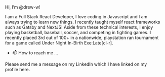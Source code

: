 Hi, I’m @drew-w!

I am a Full Stack React Developer, I love coding in Javascript and I am always trying to learn new things. 
I recently taught myself react frameworks such as Gatsby and NextJS!
Aside from these technical interests, I enjoy playing basketball, baseball, soccer, and competing in fighting games. I recently placed 3rd out of 100+ in a nationwide, playstation ran tournament for a game called Under Night In-Birth Exe:Late[cl-r]. 

- 📫 How to reach me ...

Please send me a message on my LinkedIn which I have linked on my profile here. 

<!---
drew-w/drew-w is a ✨ special ✨ repository because its `README.md` (this file) appears on your GitHub profile.
You can click the Preview link to take a look at your changes.
--->
